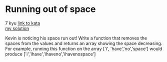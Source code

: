 # Running out of space
7 kyu
[link to kata](https://www.codewars.com/kata/56576f82ab83ee8268000059/train/javascript)
<br>
[my solution](./kata.js)

Kevin is noticing his space run out! Write a function that removes the spaces from the values and returns an array showing the space decreasing. 
For example, running this function on the array ['i', 'have','no','space'] would produce ['i','ihave','ihaveno','ihavenospace']